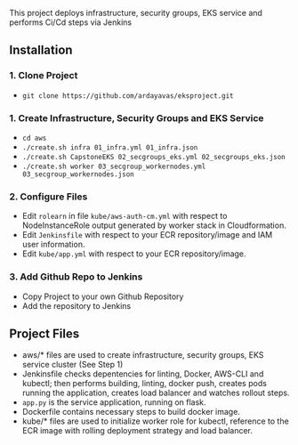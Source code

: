 This project deploys infrastructure, security groups, EKS service and performs Ci/Cd steps via Jenkins

## Installation

### 1. Clone Project

* ```git clone https://github.com/ardayavas/eksproject.git```

### 1. Create Infrastructure, Security Groups and EKS Service

* ```cd aws```
* ```./create.sh infra 01_infra.yml 01_infra.json```
* ```./create.sh CapstoneEKS 02_secgroups_eks.yml 02_secgroups_eks.json```
* ```./create.sh worker 03_secgroup_workernodes.yml 03_secgroup_workernodes.json```


### 2. Configure Files

* Edit ```rolearn``` in file ```kube/aws-auth-cm.yml``` with respect to NodeInstanceRole output generated by worker stack in  Cloudformation. 
* Edit ```Jenkinsfile``` with respect to your ECR repository/image and IAM user information.
* Edit ```kube/app.yml``` with respect to your ECR repository/image.

### 3. Add Github Repo to Jenkins
* Copy Project to your own Github Repository
* Add the repository to Jenkins


## Project Files

* aws/* files are used to create infrastructure, security groups, EKS service cluster (See Step 1)
* Jenkinsfile checks depentencies for linting, Docker, AWS-CLI and kubectl; then performs building, linting, docker push, creates pods running the application, creates load balancer and watches rollout steps.
* ```app.py``` is the service application, running on flask.
* Dockerfile contains necessary steps to build docker image.
* kube/* files are used to initialize worker role for kubectl, reference to the ECR image with rolling deployment strategy and load balancer. 
